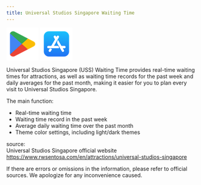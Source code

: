 ```yaml
---
title: Universal Studios Singapore Waiting Time
---
```


[![google play](./img/google_play_logo.png)](https://play.google.com/store/apps/details?id=com.src.app.rwsentosa.universalsg) [![app store](./img/apple_store_logo.png)](https://apps.apple.com/us/app/uss-waiting-time-unofficial/id6469774827)

Universal Studios Singapore (USS) Waiting Time provides real-time waiting times for attractions, as well as waiting time records for the past week and daily averages for the past month, making it easier for you to plan every visit to Universal Studios Singapore.

The main function:
* Real-time waiting time
* Waiting time record in the past week
* Average daily waiting time over the past month
* Theme color settings, including light/dark themes

source:  
Universal Studios Singapore official website  
https://www.rwsentosa.com/en/attractions/universal-studios-singapore  

If there are errors or omissions in the information, please refer to official sources. We apologize for any inconvenience caused.